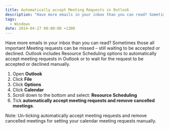 ```yaml
---
title: Automatically accept Meeting Requests in Outlook
description: "Have more emails in your inbox than you can read? Sometimes those all important Meeting requests can be missed – still waiting to be accepted or decline..."
tags:
  - Windows
date: 2014-04-27 00:00:00 +1300 
---
```

Have more emails in your inbox than you can read? Sometimes those all important Meeting requests can be missed – still waiting to be accepted or declined. Outlook includes Resource Scheduling options to automatically accept meeting requests in Outlook or to wait for the request to be accepted or declined manually.

  1. Open **Outlook**
  2. Click **File**
  3. Click **Options**
  4. Click **Calendar**
  5. Scroll down to the bottom and select: **Resource Scheduling**
  6. Tick **automatically accept meeting requests and remove cancelled meetings**.

Note: Un-ticking automatically accept meeting requests and remove cancelled meetings for setting your calendar meeting requests manually.
